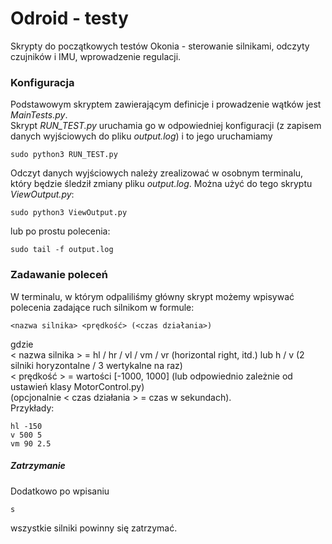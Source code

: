 # Odroid - testy

Skrypty do początkowych testów Okonia - sterowanie silnikami, odczyty czujników i IMU, wprowadzenie regulacji.

### Konfiguracja

Podstawowym skryptem zawierającym definicje i prowadzenie wątków jest *MainTests.py*.  
Skrypt *RUN_TEST.py* uruchamia go w odpowiedniej konfiguracji (z zapisem danych wyjściowych do pliku *output.log*) i to jego uruchamiamy
```
sudo python3 RUN_TEST.py
```
Odczyt danych wyjściowych należy zrealizować w osobnym terminalu, który będzie śledził zmiany pliku *output.log*. Można użyć do tego skryptu *ViewOutput.py*:
```
sudo python3 ViewOutput.py
```
lub po prostu polecenia:
```
sudo tail -f output.log
```

### Zadawanie poleceń

W terminalu, w którym odpaliliśmy główny skrypt możemy wpisywać polecenia zadające ruch silnikom w formule:
```
<nazwa silnika> <prędkość> (<czas działania>)
```
gdzie  
< nazwa silnika > = hl / hr / vl / vm / vr (horizontal right, itd.) lub h / v (2 silniki horyzontalne / 3 wertykalne na raz)  
< prędkość > = wartości [-1000, 1000] (lub odpowiednio zależnie od ustawień klasy MotorControl.py)  
(opcjonalnie < czas działania > = czas w sekundach).  
Przykłady:
```
hl -150
v 500 5
vm 90 2.5
```

##### Zatrzymanie 

Dodatkowo po wpisaniu
```
s
```
wszystkie silniki powinny się zatrzymać.
